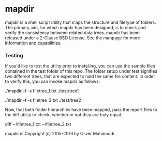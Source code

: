 # mapdir

mapdir is a shell script utility that maps the structure and filetype of folders. The primary aim, for which mapdir has been designed, is to check and verify the consistency between related data trees. mapdir has been released under a 2-Clause BSD License. See the manpage for more information and capabilities.

### Testing

If you'd like to test the utility prior to installing, you can use the sample files contained in the test folder of this repo. The folder setup under test signifies two different trees, that are expected to hold the same file content. In order to verify this, you can invoke mapdir as follows:

./mapdir -f -s filetree_1.txt ./test/tree1

./mapdir -f -s filetree_2.txt ./test/tree2

Now, that both folder hierarchies have been mapped, pass the report files to the diff utility to check, whether or not they are truly equal.

diff ~/filetree_1.txt ~/filetree_2.txt

mapdir is Copyright (c) 2015-2016 by Oliver Mahmoudi
